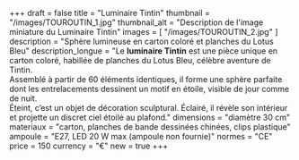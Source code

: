 +++
draft = false
title = "Luminaire Tintin"
thumbnail = "/images/TOUROUTIN_1.jpg"
thumbnail_alt = "Description de l'image miniature du Luminaire Tintin"
images = [
  "/images/TOUROUTIN_2.jpg"
]
description = "Sphère lumineuse en carton coloré et planches du Lotus Bleu"
description_longue = "Le <b>luminaire Tintin</b> est une pièce unique en carton coloré, habillée de planches du Lotus Bleu, célèbre aventure de Tintin.<br>Assemblé à partir de 60 éléments identiques, il forme une sphère parfaite dont les entrelacements dessinent un motif en étoile, visible de jour comme de nuit.<br>Éteint, c’est un objet de décoration sculptural. Éclairé, il révèle son intérieur et projette un discret ciel étoilé au plafond."
dimensions = "diamètre 30 cm"
materiaux = "carton, planches de bande dessinées chinées, clips plastique"
ampoule = "E27, LED 20 W max (ampoule non fournie)"
normes = "CE"
price = 150
currency = "€"
new = true
+++